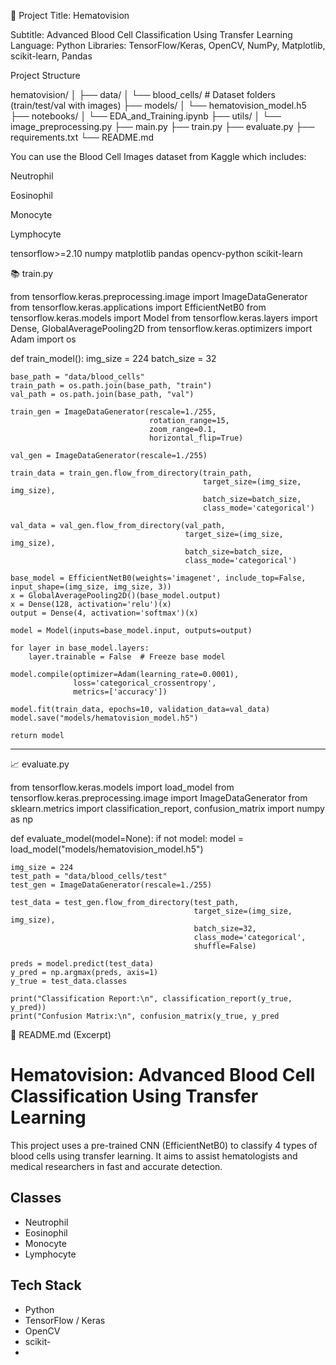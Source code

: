 




🔬 Project Title: Hematovision

Subtitle: Advanced Blood Cell Classification Using Transfer Learning
Language: Python
Libraries: TensorFlow/Keras, OpenCV, NumPy, Matplotlib, scikit-learn, Pandas



 Project Structure

hematovision/
│
├── data/
│   └── blood_cells/         # Dataset folders (train/test/val with images)
├── models/
│   └── hematovision_model.h5
├── notebooks/
│   └── EDA_and_Training.ipynb
├── utils/
│   └── image_preprocessing.py
├── main.py
├── train.py
├── evaluate.py
├── requirements.txt
└── README.md





You can use the Blood Cell Images dataset from Kaggle which includes:

Neutrophil

Eosinophil

Monocyte

Lymphocyte





tensorflow>=2.10
numpy
matplotlib
pandas
opencv-python
scikit-learn

📚 train.py

from tensorflow.keras.preprocessing.image import ImageDataGenerator
from tensorflow.keras.applications import EfficientNetB0
from tensorflow.keras.models import Model
from tensorflow.keras.layers import Dense, GlobalAveragePooling2D
from tensorflow.keras.optimizers import Adam
import os

def train_model():
    img_size = 224
    batch_size = 32

    base_path = "data/blood_cells"
    train_path = os.path.join(base_path, "train")
    val_path = os.path.join(base_path, "val")

    train_gen = ImageDataGenerator(rescale=1./255,
                                   rotation_range=15,
                                   zoom_range=0.1,
                                   horizontal_flip=True)

    val_gen = ImageDataGenerator(rescale=1./255)

    train_data = train_gen.flow_from_directory(train_path, 
                                               target_size=(img_size, img_size), 
                                               batch_size=batch_size,
                                               class_mode='categorical')

    val_data = val_gen.flow_from_directory(val_path,
                                           target_size=(img_size, img_size),
                                           batch_size=batch_size,
                                           class_mode='categorical')

    base_model = EfficientNetB0(weights='imagenet', include_top=False, input_shape=(img_size, img_size, 3))
    x = GlobalAveragePooling2D()(base_model.output)
    x = Dense(128, activation='relu')(x)
    output = Dense(4, activation='softmax')(x)

    model = Model(inputs=base_model.input, outputs=output)

    for layer in base_model.layers:
        layer.trainable = False  # Freeze base model

    model.compile(optimizer=Adam(learning_rate=0.0001),
                  loss='categorical_crossentropy',
                  metrics=['accuracy'])

    model.fit(train_data, epochs=10, validation_data=val_data)
    model.save("models/hematovision_model.h5")

    return model


---

📈 evaluate.py

from tensorflow.keras.models import load_model
from tensorflow.keras.preprocessing.image import ImageDataGenerator
from sklearn.metrics import classification_report, confusion_matrix
import numpy as np

def evaluate_model(model=None):
    if not model:
        model = load_model("models/hematovision_model.h5")

    img_size = 224
    test_path = "data/blood_cells/test"
    test_gen = ImageDataGenerator(rescale=1./255)

    test_data = test_gen.flow_from_directory(test_path,
                                             target_size=(img_size, img_size),
                                             batch_size=32,
                                             class_mode='categorical',
                                             shuffle=False)

    preds = model.predict(test_data)
    y_pred = np.argmax(preds, axis=1)
    y_true = test_data.classes

    print("Classification Report:\n", classification_report(y_true, y_pred))
    print("Confusion Matrix:\n", confusion_matrix(y_true, y_pred


📄 README.md (Excerpt)

# Hematovision: Advanced Blood Cell Classification Using Transfer Learning

This project uses a pre-trained CNN (EfficientNetB0) to classify 4 types of blood cells using transfer learning. It aims to assist hematologists and medical researchers in fast and accurate detection.

## Classes
- Neutrophil
- Eosinophil
- Monocyte
- Lymphocyte

## Tech Stack
- Python
- TensorFlow / Keras
- OpenCV
- scikit-
- 
